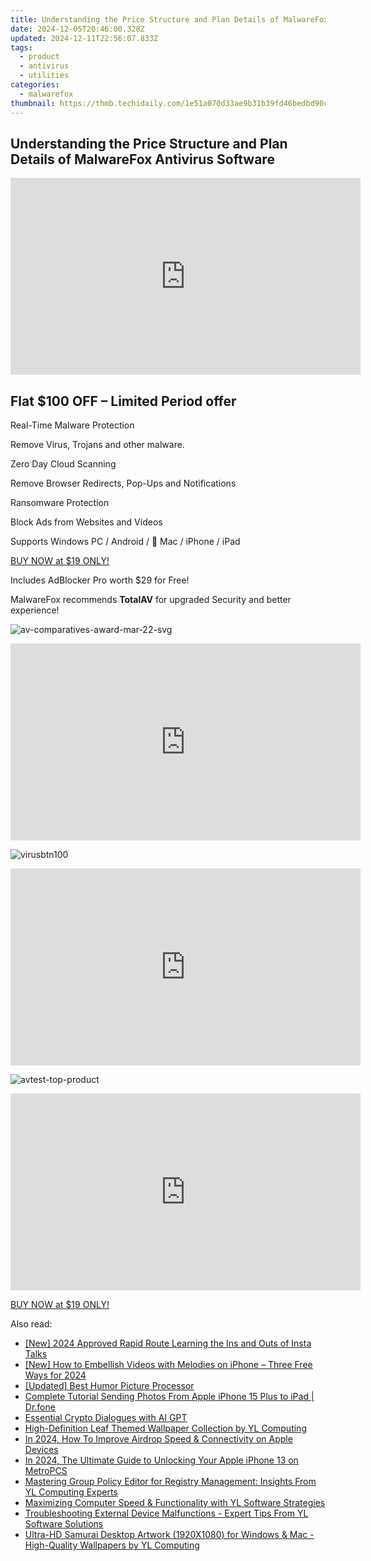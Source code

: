 ```yaml
---
title: Understanding the Price Structure and Plan Details of MalwareFox Antivirus Software
date: 2024-12-05T20:46:00.328Z
updated: 2024-12-11T22:56:07.833Z
tags:
  - product
  - antivirus
  - utilities
categories:
  - malwarefox
thumbnail: https://thmb.techidaily.com/1e51a070d33ae9b31b39fd46bedbd90cddc68c4901d4c5a9f2a86586092be7a6.jpg
---
```


## Understanding the Price Structure and Plan Details of MalwareFox Antivirus Software

<!-- affiliate ads begin -->
<iframe width="560" height="315" src="https://www.youtube.com/embed/slm2NjVPNtk?si=9ow6g1ucmf0TnT4T" title="YouTube video player" frameborder="0" allow="accelerometer; autoplay; clipboard-write; encrypted-media; gyroscope; picture-in-picture; web-share" referrerpolicy="strict-origin-when-cross-origin" allowfullscreen></iframe>
<!-- affiliate ads end -->

## Flat **$100 OFF** – Limited Period offer

Real-Time Malware Protection

Remove Virus, Trojans and other malware.

Zero Day Cloud Scanning

Remove Browser Redirects, Pop-Ups and Notifications

Ransomware Protection

Block Ads from Websites and Videos

Supports Windows PC / Android /  Mac / iPhone / iPad

[BUY NOW at $19 ONLY!](https://tools.techidaily.com/malwarefox/products/) 

Includes AdBlocker Pro worth $29 for Free!

MalwareFox recommends **TotalAV** for upgraded Security and better experience!

![](https://www.malwarefox.com/wp-content/uploads/2022/08/av-comparatives-award-mar-22-svg.webp "av-comparatives-award-mar-22-svg")

<!-- affiliate ads begin -->
<iframe width="560" height="315" src="https://www.youtube.com/embed/odDOPrPjRYY?si=7QHzdUkTPNkHJiVj" title="YouTube video player" frameborder="0" allow="accelerometer; autoplay; clipboard-write; encrypted-media; gyroscope; picture-in-picture; web-share" referrerpolicy="strict-origin-when-cross-origin" allowfullscreen></iframe>
<!-- affiliate ads end -->

![](https://www.malwarefox.com/wp-content/uploads/2022/08/virusbtn100.webp "virusbtn100")

<!-- affiliate ads begin -->
<iframe width="560" height="315" src="https://www.youtube.com/embed/rdNq2Sp031s?si=3FcJa3dQLraUDHKv" title="YouTube video player" frameborder="0" allow="accelerometer; autoplay; clipboard-write; encrypted-media; gyroscope; picture-in-picture; web-share" referrerpolicy="strict-origin-when-cross-origin" allowfullscreen></iframe>
<!-- affiliate ads end -->

![](https://www.malwarefox.com/wp-content/uploads/2022/08/avtest-top-product.webp "avtest-top-product")

<!-- affiliate ads begin -->
<iframe width="560" height="315" src="https://www.youtube.com/embed/3UyJuZYzjt0?si=W87GeyzVKVORAk7S" title="YouTube video player" frameborder="0" allow="accelerometer; autoplay; clipboard-write; encrypted-media; gyroscope; picture-in-picture; web-share" referrerpolicy="strict-origin-when-cross-origin" allowfullscreen></iframe>
<!-- affiliate ads end -->

[BUY NOW at $19 ONLY!](https://tools.techidaily.com/malwarefox/products/)

<ins class="adsbygoogle"
     style="display:block"
     data-ad-format="autorelaxed"
     data-ad-client="ca-pub-7571918770474297"
     data-ad-slot="1223367746"></ins>

<ins class="adsbygoogle"
     style="display:block"
     data-ad-client="ca-pub-7571918770474297"
     data-ad-slot="8358498916"
     data-ad-format="auto"
     data-full-width-responsive="true"></ins>

<span class="atpl-alsoreadstyle">Also read:</span>
<div><ul>
<li><a href="https://instagram-video-recordings.techidaily.com/new-2024-approved-rapid-route-learning-the-ins-and-outs-of-insta-talks/"><u>[New] 2024 Approved Rapid Route Learning the Ins and Outs of Insta Talks</u></a></li>
<li><a href="https://article-knowledge.techidaily.com/new-how-to-embellish-videos-with-melodies-on-iphone-three-free-ways-for-2024/"><u>[New] How to Embellish Videos with Melodies on iPhone – Three Free Ways for 2024</u></a></li>
<li><a href="https://extra-resources.techidaily.com/updated-best-humor-picture-processor/"><u>[Updated] Best Humor Picture Processor</u></a></li>
<li><a href="https://iphone-transfer.techidaily.com/complete-tutorial-sending-photos-from-apple-iphone-15-plus-to-ipad-drfone-by-drfone-transfer-from-ios/"><u>Complete Tutorial Sending Photos From Apple iPhone 15 Plus to iPad | Dr.fone</u></a></li>
<li><a href="https://tech-revival.techidaily.com/essential-crypto-dialogues-with-ai-gpt/"><u>Essential Crypto Dialogues with AI GPT</u></a></li>
<li><a href="https://discover-bits.techidaily.com/high-definition-leaf-themed-wallpaper-collection-by-yl-computing/"><u>High-Definition Leaf Themed Wallpaper Collection by YL Computing</u></a></li>
<li><a href="https://some-knowledge.techidaily.com/in-2024-how-to-improve-airdrop-speed-and-connectivity-on-apple-devices/"><u>In 2024, How To Improve Airdrop Speed & Connectivity on Apple Devices</u></a></li>
<li><a href="https://sim-unlock.techidaily.com/in-2024-the-ultimate-guide-to-unlocking-your-apple-iphone-13-on-metropcs-by-drfone-ios/"><u>In 2024, The Ultimate Guide to Unlocking Your Apple iPhone 13 on MetroPCS</u></a></li>
<li><a href="https://discover-bits.techidaily.com/mastering-group-policy-editor-for-registry-management-insights-from-yl-computing-experts/"><u>Mastering Group Policy Editor for Registry Management: Insights From YL Computing Experts</u></a></li>
<li><a href="https://discover-bits.techidaily.com/maximizing-computer-speed-and-functionality-with-yl-software-strategies/"><u>Maximizing Computer Speed & Functionality with YL Software Strategies</u></a></li>
<li><a href="https://discover-bits.techidaily.com/troubleshooting-external-device-malfunctions-expert-tips-from-yl-software-solutions/"><u>Troubleshooting External Device Malfunctions - Expert Tips From YL Software Solutions</u></a></li>
<li><a href="https://discover-bits.techidaily.com/ultra-hd-samurai-desktop-artwork-1920x1080-for-windows-and-mac-high-quality-wallpapers-by-yl-computing/"><u>Ultra-HD Samurai Desktop Artwork (1920X1080) for Windows & Mac - High-Quality Wallpapers by YL Computing</u></a></li>
</ul></div>

